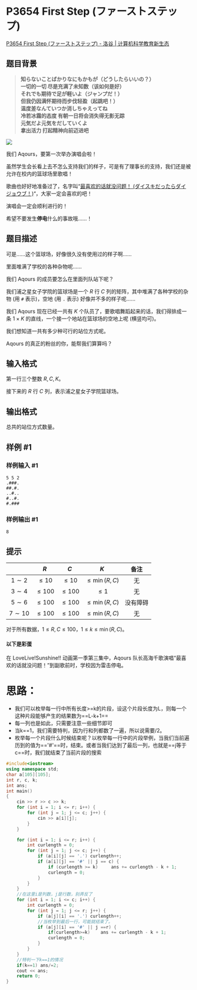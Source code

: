 # P3654 First Step (ファーストステップ)

[P3654 First Step (ファーストステップ) - 洛谷 | 计算机科学教育新生态](https://www.luogu.com.cn/problem/P3654)

## 题目背景

> **知らないことばかりなにもかもが（どうしたらいいの？）**    
> **一切的一切 尽是充满了未知数（该如何是好）**   
> **それでも期待で足が軽いよ（ジャンプだ！）**     
> **但我仍因满怀期待而步伐轻盈（起跳吧！）**       
> **温度差なんていつか消しちゃえってね**     
> **冷若冰霜的态度 有朝一日将会消失得无影无踪**      
> **元気だよ元気をだしていくよ**     
> **拿出活力 打起精神向前迈进吧**     

 ![](https://cdn.luogu.com.cn/upload/pic/4471.png) 

我们 Aqours，要第一次举办演唱会啦！

虽然学生会长看上去不怎么支持我们的样子，可是有了理事长的支持，我们还是被允许在校内的篮球场里歌唱！

歌曲也好好地准备过了，名字叫“[最喜欢的话就没问题！ (ダイスキだったらダイジョウブ！)](https://zh.moegirl.org/%E6%9C%80%E5%96%9C%E6%AC%A2%E7%9A%84%E8%AF%9D%E5%B0%B1%E6%B2%A1%E9%97%AE%E9%A2%98)“，大家一定会喜欢的吧！

演唱会一定会顺利进行的！

希望不要发生**停电**什么的事故哦……！

## 题目描述

可是……这个篮球场，好像很久没有使用过的样子啊……

里面堆满了学校的各种杂物呢……

我们 Aqours 的成员要怎么在里面列队站下呢？


我们浦之星女子学院的篮球场是一个 $R$ 行 $C$ 列的矩阵，其中堆满了各种学校的杂物 (用 `#` 表示)，空地 (用 `.` 表示) 好像并不多的样子呢……

我们 Aqours 现在已经一共有 $K$ 个队员了，要歌唱舞蹈起来的话，我们得排成一条 $1\times K$ 的直线，一个接一个地站在篮球场的空地上呢 (横竖均可)。

我们想知道一共有多少种可行的站位方式呢。

Aqours 的真正的粉丝的你，能帮我们算算吗？

## 输入格式

第一行三个整数 $R, C, K$。

接下来的 $R$ 行 $C$ 列，表示浦之星女子学院篮球场。

## 输出格式

总共的站位方式数量。

## 样例 #1

### 样例输入 #1

```
5 5 2
.###.
##.#.
..#..
#..#.
#.###
```

### 样例输出 #1

```
8
```

## 提示

|           |    $R$     |    $C$     |       $K$        |   备注   |
| :-------: | :--------: | :--------: | :--------------: | :------: |
| $1\sim2$  | $\leq 10$  | $\leq 10$  | $\leq \min(R,C)$ |    无    |
| $3\sim4$  | $\leq 100$ | $\leq 100$ |     $\leq 1$     |    无    |
| $5\sim6$  | $\leq 100$ | $\leq 100$ | $\leq \min(R,C)$ | 没有障碍 |
| $7\sim10$ | $\leq 100$ | $\leq 100$ | $\leq \min(R,C)$ |    无    |

对于所有数据，$1 \leq R,C \leq 100$，$1 \leq k \leq \min(R,C)$。

#### 以下是彩蛋

在 LoveLive!Sunshine!! 动画第一季第三集中，Aqours 队长高海千歌演唱“最喜欢的话就没问题！”到副歌前时，学校因为雷击停电。





# 思路：

+ 我们可以枚举每一行中所有长度>=k的片段，设这个片段长度为L，则每一个这种片段能够产生的结果数为==L-k+1==
+ 每一列也是如此，只需要注意一些细节即可
+ 当k==1，我们需要特判，因为行和列都数了一遍，所以说需要/2。
+ 枚举每一个片段什么时候结束呢？以枚举每一行中的片段举例，当我们当前遍历到的值为=='#'==时，结束。或者当我们达到了最后一列，也就是==j等于c==时，我们就结束了当前片段的搜索

```cpp
#include<iostream>
using namespace std;
char a[105][105];
int r, c, k;
int ans;
int main()
{
	cin >> r >> c >> k;
	for (int i = 1; i <= r; i++) {
		for (int j = 1; j <= c; j++) {
			cin >> a[i][j];
		}
	}

	for (int i = 1; i <= r; i++) {
		int curlength = 0;
		for (int j = 1; j <= c; j++) {
			if (a[i][j] == '.') curlength++;
			if (a[i][j] == '#' || j == c) {
				if (curlength >= k) 	ans += curlength - k + 1;
				curlength = 0;
			}
		}
	}
	//在这里i是列数，j是行数，别弄反了
	for (int i = 1; i <= c; i++) {
		int curlength = 0;
		for (int j = 1; j <= r; j++) {
			if (a[j][i] == '.') curlength++;
            //当枚举到最后一行，可能就结束了。
			if (a[j][i] == '#' || j ==r) {
				if(curlength>=k) 	ans += curlength - k + 1;
				curlength = 0;
			}
		}
	}
    //特判一下k==1的情况
	if(k==1) ans/=2;
	cout << ans;
	return 0;
}
```

